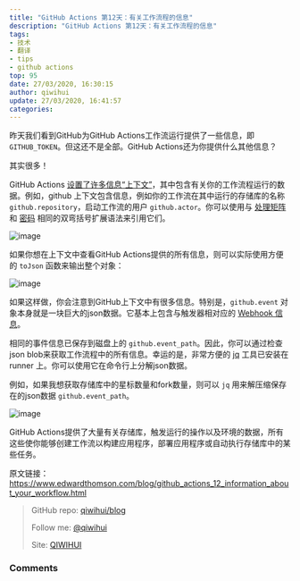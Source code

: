 ```yaml
---
title: "GitHub Actions 第12天：有关工作流程的信息"
description: "GitHub Actions 第12天：有关工作流程的信息"
tags: 
- 技术
- 翻译
- tips
- github actions
top: 95
date: 27/03/2020, 16:30:15
author: qiwihui
update: 27/03/2020, 16:41:57
categories: 
---
```


昨天我们看到GitHub为GitHub Actions工作流运行提供了一些信息，即 `GITHUB_TOKEN`。但这还不是全部。GitHub Actions还为你提供什么其他信息？

其实很多！

GitHub Actions [设置了许多信息“上下文”](https://help.github.com/en/actions/automating-your-workflow-with-github-actions/contexts-and-expression-syntax-for-github-actions#github-context)，其中包含有关你的工作流程运行的数据。例如，github 上下文包含信息，例如你的工作流在其中运行的存储库的名称 `github.repository`，启动工作流的用户 `github.actor`。你可以使用与 [处理矩阵](https://qiwihui.com/qiwihui-blog-85/) 和 [密码](https://qiwihui.com/qiwihui-blog-94/) 相同的双弯括号扩展语法来引用它们。

<!--more-->

<script src="https://gist.github.com/ethomson/ef9e54a1dbef5dfa240833b9b6cc6e7e.js"></script>

![image](https://user-images.githubusercontent.com/3297411/77735916-58ea6780-7046-11ea-851f-1d015a832fce.png)

如果你想在上下文中查看GitHub Actions提供的所有信息，则可以实际使用方便的 `toJson` 函数来输出整个对象：

<script src="https://gist.github.com/ethomson/fd59328c86a28792a13c553784ce54fb.js"></script>

![image](https://user-images.githubusercontent.com/3297411/77735932-6142a280-7046-11ea-80c6-2f1e979b2888.png)

如果这样做，你会注意到GitHub上下文中有很多信息。特别是，`github.event` 对象本身就是一块巨大的json数据。它基本上包含与触发器相对应的 [Webhook 信息](https://developer.github.com/v3/activity/events/types/#pushevent)。

相同的事件信息已保存到磁盘上的 `github.event_path`。因此，你可以通过检查json blob来获取工作流程中的所有信息。幸运的是，非常方便的 [jq](https://stedolan.github.io/jq/) 工具已安装在 runner 上。你可以使用它在命令行上分解json数据。

例如，如果我想获取存储库中的星标数量和fork数量，则可以 `jq` 用来解压缩保存在的json数据 `github.event_path`。

<script src="https://gist.github.com/ethomson/d1756c60ada050a30f86da44bf1e5f29.js"></script>

![image](https://user-images.githubusercontent.com/3297411/77735957-6c95ce00-7046-11ea-9c5d-eeafe7628594.png)

GitHub Actions提供了大量有关存储库，触发运行的操作以及环境的数据，所有这些使你能够创建工作流以构建应用程序，部署应用程序或自动执行存储库中的某些任务。

原文链接：https://www.edwardthomson.com/blog/github_actions_12_information_about_your_workflow.html

> GitHub repo: [qiwihui/blog](https://github.com/qiwihui/blog)
>
> Follow me: [@qiwihui](https://github.com/qiwihui)
>
> Site: [QIWIHUI](https://qiwihui.com)


### Comments

